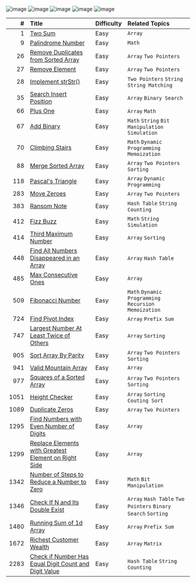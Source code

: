 ![image](https://badges.peiyuan.ch//leetcode/RileyWu82902/ranking?logo=leetcode&color=blue)
![image](https://badges.peiyuan.ch/leetcode/RileyWu82902/solved?difficulty=all&logo=leetcode&color=orange)
![image](https://img.shields.io/badge/Easy-31-green)
![image](https://img.shields.io/badge/Medium-0-yellow)
![image](https://img.shields.io/badge/Hard-0-red)


| #    | Title | Difficulty | Related Topics |
| ---: | :---- |:---------- | :------------- |
|    1 | [Two Sum](./00001/README.md) | Easy | `Array`  |
|    9 | [Palindrome Number](./00009/README.md) | Easy | `Math`  |
|    26 | [Remove Duplicates from Sorted Array](./00026/README.md) | Easy | `Array` `Two Pointers` |
|    27 | [Remove Element](./00027/README.md) | Easy |  `Array` `Two Pointers`  |
|    28 | [Implement strStr()](./00028/README.md) | Easy | `Two Pointers` `String` `String Matching` |
|    35 | [Search Insert Position](./00035/README.md) | Easy | `Array` `Binary Search` |
|    66 | [Plus One](./00066/README.md) | Easy | `Array` `Math` |
|    67 | [Add Binary](./00067/README.md) | Easy | `Math` `String` `Bit Manipulation` `Simulation`  |
|    70 | [Climbing Stairs](./00070/README.md) | Easy | `Math` `Dynamic Programming` `Memoization`  |
|    88 | [Merge Sorted Array](./00088/README.md) | Easy | `Array` `Two Pointers` `Sorting` |
|   118 | [Pascal's Triangle](./00118/README.md) | Easy | `Array` `Dynamic Programming` |
|   283 | [Move Zeroes](./00283/README.md) | Easy | `Array` `Two Pointers`|
|   383 | [Ransom Note](./00383/README.md) | Easy | `Hash Table` `String` `Counting` |
|   412 | [Fizz Buzz](./00412/README.md) | Easy | `Math` `String` `Simulation`  |
|   414 | [Third Maximum Number](./00414/README.md) | Easy | `Array` `Sorting` |
|   448 | [Find All Numbers Disappeared in an Array](./00448/README.md) | Easy | `Array` `Hash Table` |
|   485 | [Max Consecutive Ones](./00485/README.md) | Easy | `Array` |
|   509 | [Fibonacci Number](./00509/README.md) | Easy | `Math` `Dynamic Programming` `Recursion` `Memoization`  |
|   724 | [Find Pivot Index](./00724/README.md) | Easy | `Array` `Prefix Sum` |
|   747 | [Largest Number At Least Twice of Others](./00747/README.md) | Easy | `Array` `Sorting`|
|   905 | [Sort Array By Parity](./00905/README.md) | Easy | `Array` `Two Pointers` `Sorting` |
|   941 | [Valid Mountain Array](./00941/README.md) | Easy | `Array` |
|   977 | [Squares of a Sorted Array](./00977/README.md) | Easy | `Array` `Two Pointers` `Sorting`|
|  1051 | [Height Checker](./01051/README.md) | Easy | `Array` `Sorting` `Couting Sort`|
|  1089 | [Duplicate Zeros](./01089/README.md) | Easy | `Array` `Two Pointers` |
|  1295 | [Find Numbers with Even Number of Digits](./01295/README.md) | Easy | `Array` |
|  1299 | [Replace Elements with Greatest Element on Right Side](./01299/README.md) | Easy | `Array`  |
|  1342 | [Number of Steps to Reduce a Number to Zero](./01342/README.md) | Easy | `Math` `Bit Manipulation` |
|  1346 | [Check If N and Its Double Exist](./01346/README.md) | Easy | `Array` `Hash Table` `Two Pointers` `Binary Search` `Sorting`|
|  1480 | [Running Sum of 1d Array](./01480/README.md) | Easy | `Array` `Prefix Sum` |
|  1672 | [Richest Customer Wealth](./01672/README.md) | Easy | `Array` `Matrix` |
|  2283 | [Check if Number Has Equal Digit Count and Digit Value](./02283/README.md) | Easy | `Hash Table` `String` `Counting` |


